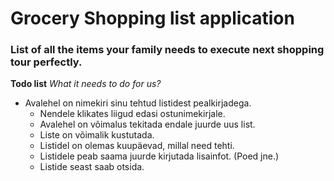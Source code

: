# Grocery Shopping list application

### List of all the items your family needs to execute next shopping tour perfectly.

**Todo list**
_What it needs to do for us?_

- Avalehel on nimekiri sinu tehtud listidest pealkirjadega.
  - Nendele klikates liigud edasi ostunimekirjale.
  - Avalehel on võimalus tekitada endale juurde uus list.
  - Liste on võimalik kustutada.
  - Listidel on olemas kuupäevad, millal need tehti.
  - Listidele peab saama juurde kirjutada lisainfot. (Poed jne.)
  - Listide seast saab otsida.
